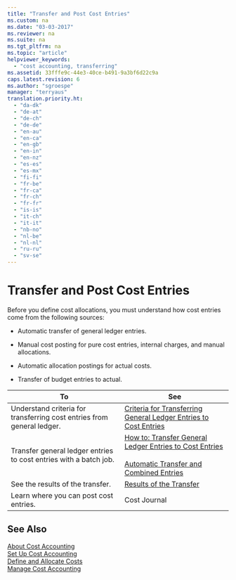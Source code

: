 ```yaml
---
title: "Transfer and Post Cost Entries"
ms.custom: na
ms.date: "03-03-2017"
ms.reviewer: na
ms.suite: na
ms.tgt_pltfrm: na
ms.topic: "article"
helpviewer_keywords: 
  - "cost accounting, transferring"
ms.assetid: 33fffe9c-44e3-40ce-b491-9a3bf6d22c9a
caps.latest.revision: 6
ms.author: "sgroespe"
manager: "terryaus"
translation.priority.ht: 
  - "da-dk"
  - "de-at"
  - "de-ch"
  - "de-de"
  - "en-au"
  - "en-ca"
  - "en-gb"
  - "en-in"
  - "en-nz"
  - "es-es"
  - "es-mx"
  - "fi-fi"
  - "fr-be"
  - "fr-ca"
  - "fr-ch"
  - "fr-fr"
  - "is-is"
  - "it-ch"
  - "it-it"
  - "nb-no"
  - "nl-be"
  - "nl-nl"
  - "ru-ru"
  - "sv-se"
---
```

# Transfer and Post Cost Entries
Before you define cost allocations, you must understand how cost entries come from the following sources:  
  
-   Automatic transfer of general ledger entries.  
  
-   Manual cost posting for pure cost entries, internal charges, and manual allocations.  
  
-   Automatic allocation postings for actual costs.  
  
-   Transfer of budget entries to actual.  
  
|**To**|**See**|  
|------------|-------------|  
|Understand criteria for transferring cost entries from general ledger.|[Criteria for Transferring General Ledger Entries to Cost Entries](../Finance/criteria-for-transferring-general-ledger-entries-to-cost-entries.md)|  
|Transfer general ledger entries to cost entries with a batch job.|[How to: Transfer General Ledger Entries to Cost Entries](../Finance/how-to-transfer-general-ledger-entries-to-cost-entries.md)<br /><br /> [Automatic Transfer and Combined Entries](../Finance/automatic-transfer-and-combined-entries.md)|  
|See the results of the transfer.|[Results of the Transfer](../Finance/results-of-the-transfer.md)|  
|Learn where you can post cost entries.|Cost Journal|  
  
## See Also  
 [About Cost Accounting](../Finance/about-cost-accounting.md)   
 [Set Up Cost Accounting](../Finance/set-up-cost-accounting.md)   
 [Define and Allocate Costs](../Finance/define-and-allocate-costs.md)   
 [Manage Cost Accounting](../Finance/manage-cost-accounting.md)